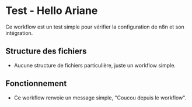 # Test - Hello Ariane

Ce workflow est un test simple pour vérifier la configuration de n8n et son intégration.

## Structure des fichiers
- Aucune structure de fichiers particulière, juste un workflow simple.

## Fonctionnement
- Ce workflow renvoie un message simple, "Coucou depuis le workflow".